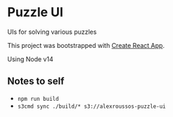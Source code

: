 # Puzzle UI

UIs for solving various puzzles

This project was bootstrapped with [Create React App](https://github.com/facebook/create-react-app).

Using Node v14

## Notes to self
- `npm run build`
- `s3cmd sync ./build/* s3://alexroussos-puzzle-ui`